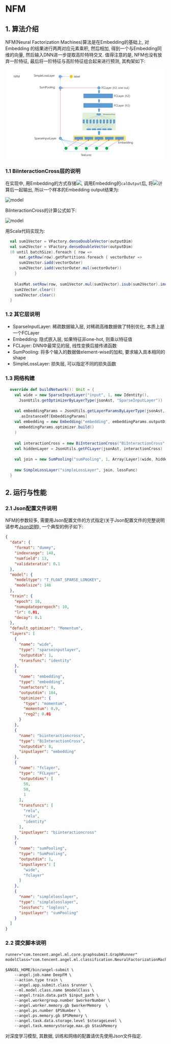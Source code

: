# NFM

## 1. 算法介绍
NFM(Neural Factorization Machines)算法是在Embedding的基础上, 对Embedding
的结果进行两两对应元素乘积, 然后相加, 得到一个与Embedding同维的向量, 然后输入DNN进一步提取高阶特特交叉. 值得注意的是, NFM也没有放弃一阶特征, 最后将一阶特征与高阶特征组合起来进行预测, 其构架如下:

![NFM](../img/NFM.PNG)

### 1.1 BiInteractionCross层的说明
在实现中, 用Embedding的方式存储![](http://latex.codecogs.com/png.latex?\bold{v}_i), 调用Embedding的`calOutput`后, 将![](http://latex.codecogs.com/png.latex?x_i\bold{v}_i)计算后一起输出, 所以一个样本的Embedding output结果为:

![model](http://latex.codecogs.com/png.latex?\dpi{150}(x_1\bold{v}_1,x_2\bold{v}_2,x_3\bold{v}_3,\cdots,x_k\bold{v}_k)=(\bold{u}_1,\bold{u}_2,\bold{u}_3,\cdots,\bold{u}_k))

BiInteractionCross的计算公式如下:

![model](http://latex.codecogs.com/png.latex?\dpi{150}\begin{array}{ll}\sum_i\sum_{j=i+1}\bold{u}_i\otimes\bold{u}_j&=\frac{1}{2}(\sum_i\sum_j\bold{u}_i\otimes\bold{u}_j-\sum_i\bold{u}_i^2)\\\\&=\frac{1}{2}(\sum_i\bold{u}_i)\otimes(\sum_j\bold{u}_j)-\sum_i\bold{u}_i^2\\\\&=\frac{1}{2}[(\sum_i\bold{u}_i)^2-\sum_i\bold{u}_i^2]\end{array})

用Scala代码实现为:
```scala
  val sum1Vector = VFactory.denseDoubleVector(outputDim)
  val sum2Vector = VFactory.denseDoubleVector(outputDim)
  (0 until batchSize).foreach { row =>
      mat.getRow(row).getPartitions.foreach { vectorOuter =>
      sum1Vector.iadd(vectorOuter)
      sum2Vector.iadd(vectorOuter.mul(vectorOuter))
    }

    blasMat.setRow(row, sum1Vector.mul(sum1Vector).isub(sum2Vector).imul(0.5))
    sum1Vector.clear()
    sum2Vector.clear()
  }
```

### 1.2 其它层说明
- SparseInputLayer: 稀疏数据输入层, 对稀疏高维数据做了特别优化, 本质上是一个FCLayer
- Embedding: 隐式嵌入层, 如果特征非one-hot, 则乘以特征值
- FCLayer: DNN中最常见的层, 线性变换后接传递函数
- SumPooling: 将多个输入的数据做element-wise的加和, 要求输入具本相同的shape
- SimpleLossLayer: 损失层, 可以指定不同的损失函数

### 1.3 网络构建
```scala
  override def buildNetwork(): Unit = {
    val wide = new SparseInputLayer("input", 1, new Identity(),
      JsonUtils.getOptimizerByLayerType(jsonAst, "SparseInputLayer"))

    val embeddingParams = JsonUtils.getLayerParamsByLayerType(jsonAst, "Embedding")
      .asInstanceOf[EmbeddingParams]
    val embedding = new Embedding("embedding", embeddingParams.outputDim, embeddingParams.numFactors,
      embeddingParams.optimizer.build()
    )

    val interactionCross = new BiInteractionCross("BiInteractionCross", embeddingParams.numFactors, embedding)
    val hiddenLayer = JsonUtils.getFCLayer(jsonAst, interactionCross)

    val join = new SumPooling("sumPooling", 1, Array[Layer](wide, hiddenLayer))

    new SimpleLossLayer("simpleLossLayer", join, lossFunc)
  }
```

## 2. 运行与性能
### 2.1 Json配置文件说明
NFM的参数较多, 需要用Json配置文件的方式指定(关于Json配置文件的完整说明请参考[Json说明]()), 一个典型的例子如下:
```json
{
  "data": {
    "format": "dummy",
    "indexrange": 148,
    "numfield": 13,
    "validateratio": 0.1
  },
  "model": {
    "modeltype": "T_FLOAT_SPARSE_LONGKEY",
    "modelsize": 148
  },
  "train": {
    "epoch": 10,
    "numupdateperepoch": 10,
    "lr": 0.01,
    "decay": 0.1
  },
  "default_optimizer": "Momentum",
  "layers": [
    {
      "name": "wide",
      "type": "sparseinputlayer",
      "outputdim": 1,
      "transfunc": "identity"
    },
    {
      "name": "embedding",
      "type": "embedding",
      "numfactors": 8,
      "outputdim": 104,
      "optimizer": {
        "type": "momentum",
        "momentum": 0.9,
        "reg2": 0.01
      }
    },
    {
      "name": "biinteractioncross",
      "type": "BiInteractionCross",
      "outputdim": 8,
      "inputlayer": "embedding"
    },
    {
      "name": "fclayer",
      "type": "FCLayer",
      "outputdims": [
        50,
        50,
        1
      ],
      "transfuncs": [
        "relu",
        "relu",
        "identity"
      ],
      "inputlayer": "biinteractioncross"
    },
    {
      "name": "sumPooling",
      "type": "SumPooling",
      "outputdim": 1,
      "inputlayers": [
        "wide",
        "fclayer"
      ]
    },
    {
      "name": "simplelosslayer",
      "type": "simplelosslayer",
      "lossfunc": "logloss",
      "inputlayer": "sumPooling"
    }
  ]
}
```

### 2.2 提交脚本说明
```shell
runner="com.tencent.angel.ml.core.graphsubmit.GraphRunner"
modelClass="com.tencent.angel.ml.classification.NeuralFactorizationMachines"

$ANGEL_HOME/bin/angel-submit \
    --angel.job.name DeepFM \
    --action.type train \
    --angel.app.submit.class $runner \
    --ml.model.class.name $modelClass \
    --angel.train.data.path $input_path \
    --angel.workergroup.number $workerNumber \
    --angel.worker.memory.gb $workerMemory  \
    --angel.ps.number $PSNumber \
    --angel.ps.memory.gb $PSMemory \  
    --angel.task.data.storage.level $storageLevel \
    --angel.task.memorystorage.max.gb $taskMemory
```

对深度学习模型, 其数据, 训练和网络的配置请优先使用Json文件指定.


